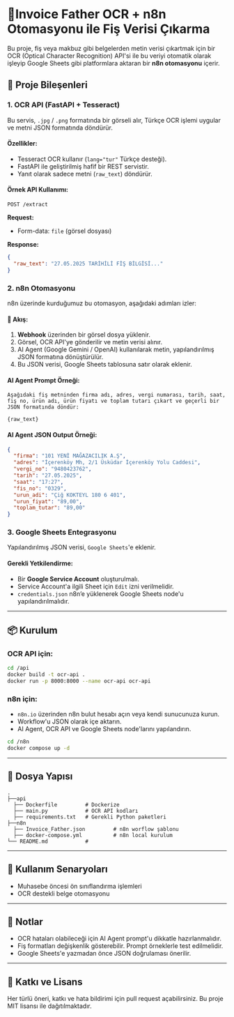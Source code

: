 # 🧠Invoice Father OCR + n8n Otomasyonu ile Fiş Verisi Çıkarma

Bu proje, fiş veya makbuz gibi belgelerden metin verisi çıkartmak için bir OCR (Optical Character Recognition) API'si ile bu veriyi otomatik olarak işleyip Google Sheets gibi platformlara aktaran bir **n8n otomasyonu** içerir.

## 🔧 Proje Bileşenleri

### 1. OCR API (FastAPI + Tesseract)

Bu servis, `.jpg` / `.png` formatında bir görseli alır, Türkçe OCR işlemi uygular ve metni JSON formatında döndürür.

#### Özellikler:

- Tesseract OCR kullanır (`lang="tur"` Türkçe desteği).
- FastAPI ile geliştirilmiş hafif bir REST servistir.
- Yanıt olarak sadece metni (`raw_text`) döndürür.

#### Örnek API Kullanımı:

```http
POST /extract
```

**Request:**

- Form-data: `file` (görsel dosyası)

**Response:**

```json
{
  "raw_text": "27.05.2025 TARİHİLİ FİŞ BİLGİSİ..."
}
```

### 2. n8n Otomasyonu

n8n üzerinde kurduğumuz bu otomasyon, aşağıdaki adımları izler:

#### 🔄 Akış:

1. **Webhook** üzerinden bir görsel dosya yüklenir.
2. Görsel, OCR API'ye gönderilir ve metin verisi alınır.
3. AI Agent (Google Gemini / OpenAI) kullanılarak metin, yapılandırılmış JSON formatına dönüştürülür.
4. Bu JSON verisi, Google Sheets tablosuna satır olarak eklenir.

#### AI Agent Prompt Örneği:

```text
Aşağıdaki fiş metninden firma adı, adres, vergi numarası, tarih, saat, fiş no, ürün adı, ürün fiyatı ve toplam tutarı çıkart ve geçerli bir JSON formatında döndür:

{raw_text}
```

#### AI Agent JSON Output Örneği:

```json
{
  "firma": "101 YENİ MAĞAZACILIK A.Ş",
  "adres": "İçerenköy Mh, 2/1 Üsküdar İçerenköy Yolu Caddesi",
  "vergi_no": "9480423762",
  "tarih": "27.05.2025",
  "saat": "17:27",
  "fis_no": "0329",
  "urun_adi": "Çiğ KOKTEYL 180 6 401",
  "urun_fiyat": "89,00",
  "toplam_tutar": "89,00"
}
```

### 3. Google Sheets Entegrasyonu

Yapılandırılmış JSON verisi, `Google Sheets`'e eklenir.

#### Gerekli Yetkilendirme:

- Bir **Google Service Account** oluşturulmalı.
- Service Account'a ilgili Sheet için `Edit` izni verilmelidir.
- `credentials.json` n8n’e yüklenerek Google Sheets node'u yapılandırılmalıdır.

---

## 📦 Kurulum

### OCR API için:

```bash
cd /api
docker build -t ocr-api .
docker run -p 8000:8000 --name ocr-api ocr-api
```

### n8n için:

- `n8n.io` üzerinden n8n bulut hesabı açın veya kendi sunucunuza kurun.
- Workflow'u JSON olarak içe aktarın.
- AI Agent, OCR API ve Google Sheets node'larını yapılandırın.

```bash
cd /n8n
docker compose up -d
```

---

## 📁 Dosya Yapısı

```plaintext
.
├──api
  ├── Dockerfile         # Dockerize
  ├── main.py            # OCR API kodları
  ├── requirements.txt   # Gerekli Python paketleri
├──n8n
  ├── Invoice_Father.json         # n8n worflow şablonu
  ├── docker-compose.yml          # n8n local kurulum
└── README.md            #
```

---

## 🧐 Kullanım Senaryoları

- Muhasebe öncesi ön sınıflandırma işlemleri
- OCR destekli belge otomasyonu

---

## 📌 Notlar

- OCR hataları olabileceği için AI Agent prompt'u dikkatle hazırlanmalıdır.
- Fiş formatları değişkenlik gösterebilir. Prompt örneklerle test edilmelidir.
- Google Sheets'e yazmadan önce JSON doğrulaması önerilir.

---

## 🤝 Katkı ve Lisans

Her türlü öneri, katkı ve hata bildirimi için pull request açabilirsiniz. Bu proje MIT lisansı ile dağıtılmaktadır.
